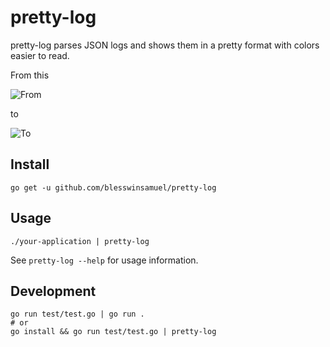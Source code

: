 # pretty-log

pretty-log parses JSON logs and shows them in a pretty format with colors easier to read.

From this

![From](https://user-images.githubusercontent.com/815723/123560482-01debf80-d7c0-11eb-857a-0f6f830f8822.png)

to

![To](https://user-images.githubusercontent.com/815723/123560502-33f02180-d7c0-11eb-8ba4-dbd50e9ed3d0.png)

## Install

```
go get -u github.com/blesswinsamuel/pretty-log
```

## Usage

```
./your-application | pretty-log
```

See `pretty-log --help` for usage information.

## Development

```
go run test/test.go | go run .
# or
go install && go run test/test.go | pretty-log
```

